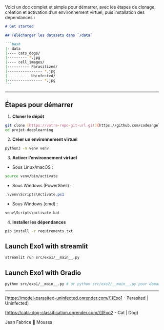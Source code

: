 Voici un doc complet et simple pour démarrer, avec les étapes de clonage, création et activation d’un environnement virtuel, puis installation des dépendances :

````markdown
# Get started

## Télécharger les datasets dans `/data`

```bash
|- data
|---- cats_dogs/
|--------- *.jpg
|---- cell_images/
|---------- Parasitized/
|---------------- *.jpg
|---------- Uninfected/
|---------------- *.jpg
```
````

---

## Étapes pour démarrer

1. **Cloner le dépôt**

```bash
git clone [https://votre-repo-git-url.git](https://github.com/codeangel223/projet-deeplearning)
cd projet-deeplearning
```

2. **Créer un environnement virtuel**

```bash
python3 -m venv venv
```

3. **Activer l’environnement virtuel**

- Sous Linux/macOS :

```bash
source venv/bin/activate
```

- Sous Windows (PowerShell) :

```powershell
.\venv\Scripts\Activate.ps1
```

- Sous Windows (cmd) :

```cmd
venv\Scripts\activate.bat
```

4. **Installer les dépendances**

```bash
pip install -r requirements.txt
```

## Launch Exo1 with streamlit

```bash
streamlit run src/exo1/__main__.py
```

## Launch Exo1 with Gradio

```bash
python src/exo1/__main__.py # or python src/exo2/__main__.py pour demarrer Exo2
```

---

[https://model-parasited-uninfected.onrender.com//](Exo1 - Parasited | Uninfected)

[https://cats-dog-classification.onrender.com//](Exo2 - Cat | Dog)

Jean Fabrice 🤝 Moussa
